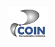 <img src="https://raw.githubusercontent.com/COINtoolbox/photoz_catalogues/master/images/coin.png" width="100">
